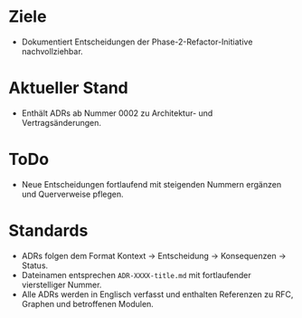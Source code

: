 # Ziele
- Dokumentiert Entscheidungen der Phase-2-Refactor-Initiative nachvollziehbar.

# Aktueller Stand
- Enthält ADRs ab Nummer 0002 zu Architektur- und Vertragsänderungen.

# ToDo
- Neue Entscheidungen fortlaufend mit steigenden Nummern ergänzen und Querverweise pflegen.

# Standards
- ADRs folgen dem Format Kontext → Entscheidung → Konsequenzen → Status.
- Dateinamen entsprechen `ADR-XXXX-title.md` mit fortlaufender vierstelliger Nummer.
- Alle ADRs werden in Englisch verfasst und enthalten Referenzen zu RFC, Graphen und betroffenen Modulen.
